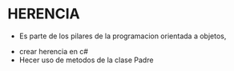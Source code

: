 # HERENCIA
- Es parte de los pilares de la programacion orientada a objetos,

* crear herencia en c#
* Hecer uso de metodos de la clase Padre